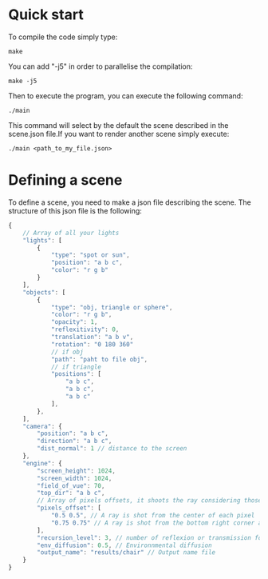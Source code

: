 # Quick start

To compile the code simply type:

	make

You can add "-j5" in order to parallelise the compilation:

	make -j5

Then to execute the program, you can execute the following command:

	./main

This command will select by the default the scene described in the scene.json file.If you want to render another scene simply execute:

	./main <path_to_my_file.json>

# Defining a scene

To define a scene, you need to make a json file describing the scene. The structure of this json file is the following:

```javascript
{
	// Array of all your lights
	"lights": [
		{
			"type": "spot or sun",
			"position": "a b c",
			"color": "r g b"
		}
	],
	"objects": [
		{
			"type": "obj, triangle or sphere",
			"color": "r g b",
			"opacity": 1,
			"reflexitivity": 0,
			"translation": "a b v",
			"rotation": "0 180 360"
			// if obj
			"path": "paht to file obj",
			// if triangle
			"positions": [
				"a b c",
				"a b c",
				"a b c"
			],
		},
	],
	"camera": {
		"position": "a b c",
		"direction": "a b c",
		"dist_normal": 1 // distance to the screen
	},
	"engine": {
		"screen_height": 1024,
		"screen_width": 1024,
		"field_of_vue": 70,
		"top_dir": "a b c",
 		// Array of pixels offsets, it shoots the ray considering those pixels offets
		"pixels_offset": [
			"0.5 0.5", // A ray is shot from the center of each pixel
			"0.75 0.75" // A ray is shot from the bottom right corner at 75 %
		],
		"recursion_level": 3, // number of reflexion or transmission for 1 ray
		"env_diffusion": 0.5, // Environnmental diffusion
		"output_name": "results/chair" // Output name file
	}
}
```
